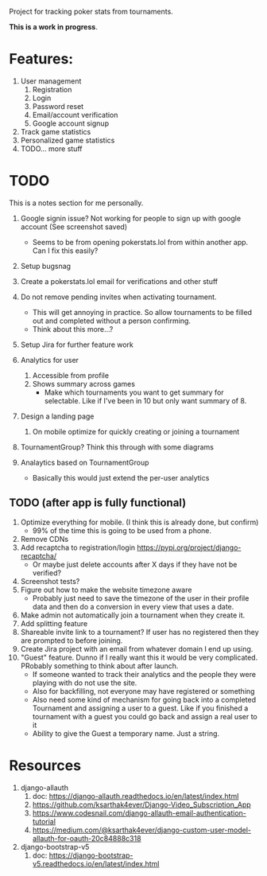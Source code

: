 Project for tracking poker stats from tournaments. 

**This is a work in progress**.

# Features:
1. User management
	1. Registration
	1. Login
	1. Password reset
	1. Email/account verification
	1. Google account signup
1. Track game statistics
1. Personalized game statistics
1. TODO... more stuff

# TODO
This is a notes section for me personally.
1. Google signin issue? Not working for people to sign up with google account (See screenshot saved)
	- Seems to be from opening pokerstats.lol from within another app. Can I fix this easily?
1. Setup bugsnag
1. Create a pokerstats.lol email for verifications and other stuff
1. Do not remove pending invites when activating tournament.
	- This will get annoying in practice. So allow tournaments to be filled out and completed without a person confirming.
	- Think about this more...?
1. Setup Jira for further feature work
1. Analytics for user
	1. Accessible from profile
	1. Shows summary across games
		- Make which tournaments you want to get summary for selectable. Like if I've been in 10 but only want summary of 8.
1. Design a landing page
	1. On mobile optimize for quickly creating or joining a tournament

1. TournamentGroup? Think this through with some diagrams
1. Analaytics based on TournamentGroup
	- Basically this would just extend the per-user analytics

## TODO (after app is fully functional)
1. Optimize everything for mobile. (I think this is already done, but confirm)
	- 99% of the time this is going to be used from a phone.
1. Remove CDNs
1. Add recaptcha to registration/login https://pypi.org/project/django-recaptcha/
	- Or maybe just delete accounts after X days if they have not be verified?
1. Screenshot tests?
1. Figure out how to make the website timezone aware
	- Probably just need to save the timezone of the user in their profile data and then do a conversion in every view that uses a date.
1. Make admin not automatically join a tournament when they create it.
1. Add splitting feature
1. Shareable invite link to a tournament? If user has no registered then they are prompted to before joining.
1. Create Jira project with an email from whatever domain I end up using.
1. "Guest" feature. Dunno if I really want this it would be very complicated. PRobably something to think about after launch.
	- If someone wanted to track their analytics and the people they were playing with do not use the site.
	- Also for backfilling, not everyone may have registered or something
	- Also need some kind of mechanism for going back into a completed Tournament and assigning a user to a guest. Like if you finished a tournament with a guest you could go back and assign a real user to it
	- Ability to give the Guest a temporary name. Just a string.

# Resources
1. django-allauth
	1. doc: https://django-allauth.readthedocs.io/en/latest/index.html
	1. https://github.com/ksarthak4ever/Django-Video_Subscription_App
	1. https://www.codesnail.com/django-allauth-email-authentication-tutorial
	1. https://medium.com/@ksarthak4ever/django-custom-user-model-allauth-for-oauth-20c84888c318
1. django-bootstrap-v5
	1. doc: https://django-bootstrap-v5.readthedocs.io/en/latest/index.html






